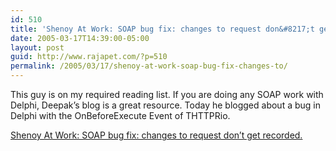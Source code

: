```yaml
---
id: 510
title: 'Shenoy At Work: SOAP bug fix: changes to request don&#8217;t get recorded.'
date: 2005-03-17T14:39:00-05:00
layout: post
guid: http://www.rajapet.com/?p=510
permalink: /2005/03/17/shenoy-at-work-soap-bug-fix-changes-to/
---
```

This guy is on my required reading list. If you are doing any SOAP work with Delphi, Deepak&#8217;s blog is a great resource. Today he blogged about a bug in Delphi with the OnBeforeExecute Event of THTTPRio.

[Shenoy At Work: SOAP bug fix: changes to request don&#8217;t get recorded.](http://shenoyatwork.blogspot.com/2005/03/soap-bug-fix-changes-to-request-dont.html)